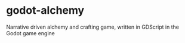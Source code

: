 # godot-alchemy
Narrative driven alchemy and crafting game, written in GDScript in the Godot game engine
